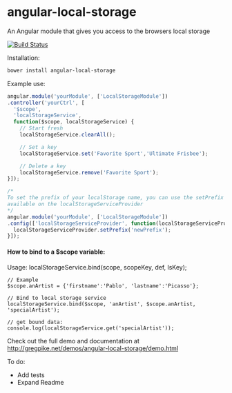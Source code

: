 angular-local-storage
=====================

An Angular module that gives you access to the browsers local storage

[![Build Status](https://secure.travis-ci.org/grevory/angular-local-storage.png?branch=master)](https://travis-ci.org/grevory/)

Installation:

```bash
bower install angular-local-storage
```

Example use:

```javascript
angular.module('yourModule', ['LocalStorageModule'])
.controller('yourCtrl', [
  '$scope',
  'localStorageService',
  function($scope, localStorageService) {
    // Start fresh
    localStorageService.clearAll();

    // Set a key
    localStorageService.set('Favorite Sport','Ultimate Frisbee');

    // Delete a key
    localStorageService.remove('Favorite Sport');
}]);

/*
To set the prefix of your localStorage name, you can use the setPrefix method
available on the localStorageServiceProvider
*/
angular.module('yourModule', ['LocalStorageModule'])
.config(['localStorageServiceProvider', function(localStorageServiceProvider){
  localStorageServiceProvider.setPrefix('newPrefix');
}]);
```

#### How to bind to a $scope variable:
Usage: localStorageService.bind(scope, scopeKey, def, lsKey);
```
// Example
$scope.anArtist = {'firstname':'Pablo', 'lastname':'Picasso'};

// Bind to local storage service
localStorageService.bind($scope, 'anArtist', $scope.anArtist, 'specialArtist');

// get bound data:
console.log(localStorageService.get('specialArtist'));
```

Check out the full demo and documentation at http://gregpike.net/demos/angular-local-storage/demo.html

To do:
- Add tests
- Expand Readme

